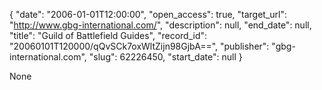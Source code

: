 {
  "date": "2006-01-01T12:00:00", 
  "open_access": true, 
  "target_url": "http://www.gbg-international.com/", 
  "description": null, 
  "end_date": null, 
  "title": "Guild of Battlefield Guides", 
  "record_id": "20060101T120000/qQvSCk7oxWltZijn98GjbA==", 
  "publisher": "gbg-international.com", 
  "slug": 62226450, 
  "start_date": null
}

None